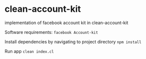 # clean-account-kit
implementation of facebook account kit in clean-account-kit

Software requirements:
`facebook Account-kit`

Install dependencies by navigating to project directory
`npm install`

Run app
`clean index.cl`
